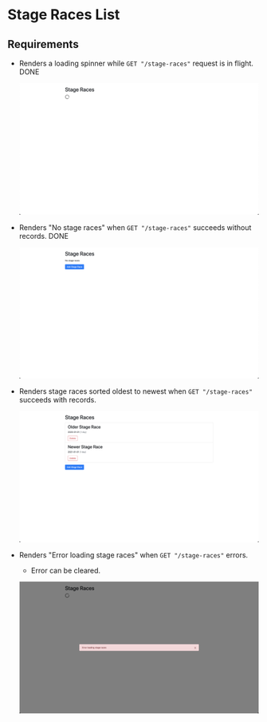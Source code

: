 # Stage Races List

## Requirements

- Renders a loading spinner while `GET "/stage-races"` request is in flight. DONE

  ![Loading spinner](./screenshots/stage-races-list/1.png)

- Renders "No stage races" when `GET "/stage-races"` succeeds without records. DONE

  ![No stage races](./screenshots/stage-races-list/2.png)

- Renders stage races sorted oldest to newest when `GET "/stage-races"` succeeds with records.

  ![Sorted stage races](./screenshots/stage-races-list/3.png)

- Renders "Error loading stage races" when `GET "/stage-races"` errors.

  - Error can be cleared.

  ![GET "/stage-race" error](./screenshots/stage-races-list/4.png)
